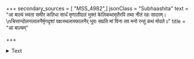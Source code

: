 +++
secondary_sources = [ "MSS_4982",]
jsonClass = "Subhaashita"
text = "आ बाल्यं भवता समीर कतिधा सार्धं मृणालीदलं भुक्तं केलिकथामृतैरपि तथा नीतं रहः सादरम्।  \nचित्तान्दोलनलालनैर्मृगदृशां वक्षःस्थलास्फालनैर् भूयः सप्रति मां विना तव मनो रन्तुं कथं मोदते॥"
title = "आ बाल्यम्"

+++

<details><summary>Text</summary>

आ बाल्यं भवता समीर कतिधा सार्धं मृणालीदलं भुक्तं केलिकथामृतैरपि तथा नीतं रहः सादरम्।  
चित्तान्दोलनलालनैर्मृगदृशां वक्षःस्थलास्फालनैर् भूयः सप्रति मां विना तव मनो रन्तुं कथं मोदते॥
</details>
